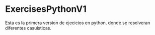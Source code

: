 # ExercisesPythonV1
Esta es la primera version de ejecicios en python, donde se resolveran diferentes casuisticas.
